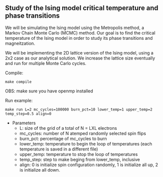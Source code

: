 ## Study of the Ising model critical temperature and phase transitions

We will be simulating the Ising model using the Metropolis method, a Markov Chain Monte Carlo (MCMC) method. 
Our goal is to find the critical temperature of the Ising model in order to study its phase transitions and magneitzation.

We will be implementing the 2D lattice version of the Ising model, using a 2x2 case as our analytical solution. 
We increase the lattice size eventually and run for multiple Monte Carlo cycles.




Compile: 
```
make compile
```
OBS: make sure you have openmp installed


Run example:
```
make run L=2 mc_cycles=100000 burn_pct=10 lower_temp=1 upper_temp=2 temp_step=0.5 align=0
```
- Parameters 
  - L: size of the grid of a total of N = LXL electrons
  - mc_cycles: number of N atemped randomly selected spin flips
  - burn_pct: percentage of mc_cycles to burn
  - lower_temp: temperature to begin the loop of temperatures (each temperature is saved in a different file)
  - upper_temp: temperature to stop the loop of temperatures
  - temp_step: step to make beging from lower_temp, inclusive
  - align: 0 is initialize spin configuration randomly, 1 is initialize all up, 2 is initialize all down.

